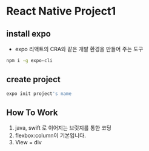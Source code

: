 # React Native Project1

## install expo
- expo 리액트의 CRA와 같은 개발 환경을 만들어 주는 도구
```bash
npm i -g expo-cli
```
## create project
```bash
expo init project's name
```

## How To Work
1. java, swift 로 이어지는 브릿지를 통한 코딩
2. flexbox:column이 기본입니다.
3. View = div
